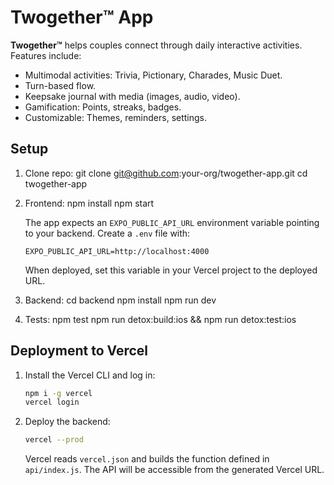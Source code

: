 # Twogether™ App

**Twogether™** helps couples connect through daily interactive activities. Features include:
- Multimodal activities: Trivia, Pictionary, Charades, Music Duet.
- Turn-based flow.
- Keepsake journal with media (images, audio, video).
- Gamification: Points, streaks, badges.
- Customizable: Themes, reminders, settings.

## Setup

1. Clone repo:
git clone git@github.com:your-org/twogether-app.git
cd twogether-app
2. Frontend:
npm install
npm start
   
   The app expects an `EXPO_PUBLIC_API_URL` environment variable pointing to your backend.
   Create a `.env` file with:
   ```
   EXPO_PUBLIC_API_URL=http://localhost:4000
   ```
   When deployed, set this variable in your Vercel project to the deployed URL.
3. Backend:
cd backend
npm install
npm run dev
4. Tests:
npm test
npm run detox:build:ios && npm run detox:test:ios

## Deployment to Vercel

1. Install the Vercel CLI and log in:
   ```bash
   npm i -g vercel
   vercel login
   ```
2. Deploy the backend:
   ```bash
   vercel --prod
   ```
   Vercel reads `vercel.json` and builds the function defined in `api/index.js`.
   The API will be accessible from the generated Vercel URL.
